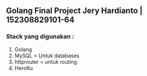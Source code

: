 ## Golang Final Project Jery Hardianto | 152308829101-64

### Stack yang digunakan :
  1. Golang
  2. MySQL = Untuk databases
  3. httprouter = untuk routing
  4. HeroKu
